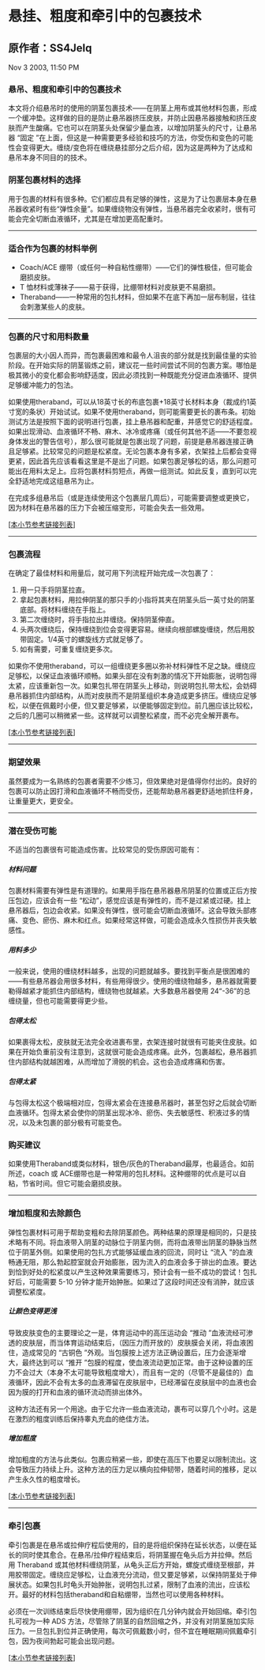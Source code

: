 # 悬挂、粗度和牵引中的包裹技术

## 原作者：SS4Jelq

Nov 3 2003, 11:50 PM

### 悬吊、粗度和牵引中的包裹技术

本文将介绍悬吊时的使用的阴茎包裹技术——在阴茎上用布或其他材料包裹，形成一个缓冲垫。这样做的目的是防止悬吊器挤压皮肤，并防止因悬吊器接触和挤压皮肤而产生酸痛。它也可以在阴茎头处保留少量血液，以增加阴茎头的尺寸，让悬吊器 “固定 ”在上面，但这是一种需要更多经验和技巧的方法，你受伤和变色的可能性会变得更大。缠绕/变色将在缠绕悬挂部分之后介绍，因为这是两种为了达成和悬吊本身不同目的的技术。

### 阴茎包裹材料的选择

用于包裹的材料有很多种。它们都应具有足够的弹性，这是为了让包裹层本身在悬吊器收紧时有些“弹性余量”。如果缠绕物没有弹性，当悬吊器完全收紧时，很有可能会完全切断血液循环，尤其是在增加更高配重时。

---



### 适合作为包裹的材料举例

* Coach/ACE 绷带（或任何一种自粘性绷带）——它们的弹性极佳，但可能会磨损皮肤。
* T 恤材料或薄袜子——易于获得，比绷带材料对皮肤更不易磨损。
* Theraband——一种常用的包扎材料，但如果不在底下再加一层布制层，往往会刺激某些人的皮肤。

---



### 包裹的尺寸和用料数量

包裹层的大小因人而异，而包裹最困难和最令人沮丧的部分就是找到最佳量的实验阶段。在开始实际的阴茎锻炼之前，建议花一些时间尝试不同的包裹方案。哪怕是极其微小的变化都会影响舒适度，因此必须找到一种既能充分促进血液循环、提供足够缓冲能力的包法。

如果使用theraband，可以从18英寸长的布底包裹+18英寸长材料本身（裁成约1英寸宽的条状）开始试试。如果不使用theraband，则可能需要更长的裹布条。初始测试方法是按照下面的说明进行包裹，挂上悬吊器和配重，并感觉它的舒适程度。如果出现滑动、血液循环不畅、麻木、冰冷或疼痛（或任何其他不适——不要忽视身体发出的警告信号），那么很可能就是包裹出现了问题，前提是悬吊器连接正确且足够紧。比较常见的问题是松紧度。无论包裹本身有多紧，衣架挂上后都会变得更紧，因此首先应该看看这里是不是出了问题。如果包裹足够松的话，那么问题可能出在用料太足上。应将包裹材料剪短点，再做一组测试。如此反复，直到可以完全舒适地完成这组悬吊为止。

在完成多组悬吊后（或是连续使用这个包裹层几周后），可能需要调整或更换它，因为材料在悬吊器的压力下会被压缩变形，可能会失去一些效用。

[[本小节参考链接列表](https://penis-enlargement-manual.thundersplace.org/references.html#wrapgt_size)]

---



### 包裹流程

在确定了最佳材料和用量后，就可用下列流程开始完成一次包裹了：

1. 用一只手将阴茎拉直。
2. 拿起包裹材料，用拉伸阴茎的那只手的小指将其夹在阴茎头后一英寸处的阴茎底部。将材料缠绕在手指上。
3. 第二次缠绕时，将手指拉出并缠绕。保持阴茎伸直。
4. 头两次缠绕后，保持缠绕到位会变得更容易。继续向根部螺旋缠绕，然后用胶带固定。1/4英寸的螺旋线方式就足够了。
5. 如有需要，可重复缠绕更多次。

如果你不使用theraband，可以一组缠绕更多圈以弥补材料弹性不足之缺。缠绕应足够松，以保证血液循环顺畅。如果头部在没有刺激的情况下开始膨胀，说明包得太紧，应该重新包一次。如果包扎带在阴茎头上移动，则说明包扎带太松，会妨碍悬吊器抓住内部结构，从而对皮肤而不是阴茎组织本身造成更多挤压。缠绕应足够松，以便在佩戴时小便，但又要足够紧，以便能够固定到位。前几圈应该比较松，之后的几圈可以稍微紧一些。这样就可以调整松紧度，而不必完全解开裹布。

[[本小节参考链接列表](https://penis-enlargement-manual.thundersplace.org/references.html#wrapgt_procedure)]

---

### 期望效果

虽然要成为一名熟练的包裹者需要不少练习，但效果绝对是值得你付出的。良好的包裹可以防止因打滑和血液循环不畅而受伤，还能帮助悬吊器更舒适地抓住杆身，让重量更大，更安全。

---

### 潜在受伤可能

不适当的包裹很有可能造成伤害。比较常见的受伤原因可能有：

##### 材料问题

包裹材料需要有弹性是有道理的。如果用手指在悬吊器悬吊阴茎的位置或正后方按压包边，应该会有一些 “松动”，感觉应该是有弹性的，而不是过紧或过硬。挂上悬吊器后，包边会收紧。如果没有弹性，很可能会切断血液循环。这会导致头部疼痛、变色、瘀伤、麻木和红点。如果经常这样做，可能会造成永久性损伤并丧失敏感性。

##### 用料多少

一般来说，使用的缠绕材料越多，出现的问题就越多。要找到平衡点是很困难的——有些悬吊器会用很多材料，有些用得很少。使用的缠绕物越多，悬吊器就需要勒得越紧才能抓住内部结构，缠绕物也就越紧。大多数悬吊器使用 24“-36”的总缠绕量，但也可能需要得更少些。

##### 包得太松

如果裹得太松，皮肤就无法完全收进裹布里，衣架连接时就很有可能夹住皮肤。如果在开始负重前没有注意到，这就很可能会造成疼痛。此外，包裹越松，悬吊器抓住内部结构就越困难，从而增加了滑脱的机会。这也会造成疼痛和伤害。

##### 包得太紧

与包得太松这个极端相对应，包得太紧会在连接悬吊器时，甚至包好之后就会切断血液循环。包得太紧会使你的阴茎出现冰冷、瘀伤、失去敏感性、积液过多的情况，以及未包裹的部分极有可能变色。

### 购买建议

如果使用Theraband或类似材料，银色/灰色的Theraband最厚，也最适合。如前所述，coach 或 ACE绷带也是一种常用的包扎材料。这种绷带的优点是可以自粘，节省时间。但它可能会磨损皮肤。

---

### 增加粗度和去除颜色

弹性包裹材料可用于帮助变粗和去除阴茎颜色。两种结果的原理是相同的，只是技术略有不同。将血液带入阴茎的动脉位于阴茎内侧，而将血液带出阴茎的静脉当然位于阴茎外侧。如果使用的包扎方式能够延缓血液的回流，同时让 “流入 ”的血液畅通无阻，那么勃起腔室就会开始膨胀，因为流入的血液会多于排出的血液。要达到恰到好处的松紧度以产生这种效果需要练习，预计会有一些不成功的尝试！包扎好后，可能需要 5-10 分钟才能开始肿胀。如果过了这段时间还没有消肿，就应该调整松紧度。

##### 让颜色变得更浅

导致皮肤变色的主要理论之一是，体育运动中的高压运动会 “推动 ”血液流经可渗透的皮肤层，而当体育运动结束后，（因压力而开放的）皮肤膜会关闭，将血液困住，造成常见的 “古铜色 ”外观。当包膜按上述方法正确设置后，压力会逐渐增大，最终达到可以 “推开 ”包膜的程度，使血液流动更加正常。由于这种设置的压力不会过大（本身不太可能导致粗度增大），而且有一定的（尽管不是最佳的）血液循环，因此不会有太多的血液滞留在皮肤层中，已经滞留在皮肤层中的血液也会因为膜的打开和血液的循环流动而排出体外。

这种方法还有另一个用途。由于它允许一些血液流动，裹布可以穿几个小时。这是在激烈的粗度训练后保持睾丸充血的绝佳方法。

##### 增加粗度

增加粗度的方法与此类似。包裹应稍紧一些，即使在高压下也要足以限制流出。这会导致压力持续上升。这种方法的压力足以横向拉伸韧带，随着时间的推移，足以产生永久性的粗度增长。

[[本小节参考链接列表](https://penis-enlargement-manual.thundersplace.org/references.html#wrapgt_girth_discoloration)]

---

### 牵引包裹

牵引包裹是在悬吊或拉伸疗程后使用的，目的是将组织保持在延长状态，以便在延长的同时使其愈合。在悬吊/拉伸疗程结束后，将阴茎握在龟头后方并拉伸。然后用 Theraband 或其他材料缠绕阴茎，从龟头正后方开始，螺旋式缠绕至根部，并用胶带固定。缠绕应足够松，让血液充分流动，但又要足够紧，以保持阴茎处于伸展状态。如果包扎时龟头开始肿胀，说明包扎过紧，限制了血液的流出，应该松开。最好的材料包括theraband和自粘绷带，当然也可以使用各种材料。

必须在一次训练结束后尽快使用绷带，因为组织在几分钟内就会开始回缩。牵引包扎可视为一种 ADS 方法，尽管除了阴茎的自然回缩之外，并没有对阴茎施加实际压力。一旦包扎到位并正确使用，每次可佩戴数小时，但不宜在睡眠期间佩戴牵引包，因为夜间勃起可能会出现问题。

[[本小节参考链接列表](https://penis-enlargement-manual.thundersplace.org/references.html#wrapgt_traction)]
